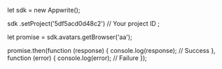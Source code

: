 let sdk = new Appwrite();

sdk
    .setProject('5df5acd0d48c2') // Your project ID
;

let promise = sdk.avatars.getBrowser('aa');

promise.then(function (response) {
    console.log(response); // Success
}, function (error) {
    console.log(error); // Failure
});
